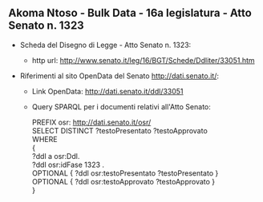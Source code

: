 ## Akoma Ntoso - Bulk Data - 16a legislatura - Atto Senato n. 1323 ##

* Scheda del Disegno di Legge - Atto Senato n. 1323:
	* http url: http://www.senato.it/leg/16/BGT/Schede/Ddliter/33051.htm

* Riferimenti al sito OpenData del Senato http://dati.senato.it/:
	* Link OpenData: http://dati.senato.it/ddl/33051
	* Query SPARQL per i documenti relativi all'Atto Senato:

        PREFIX osr: <http://dati.senato.it/osr/>  
		SELECT DISTINCT ?testoPresentato ?testoApprovato  
		WHERE  
		{  
		    ?ddl a osr:Ddl.  
		    ?ddl osr:idFase 1323 .  
		    OPTIONAL { ?ddl osr:testoPresentato ?testoPresentato }  
		    OPTIONAL { ?ddl osr:testoApprovato ?testoApprovato }  
		}
		